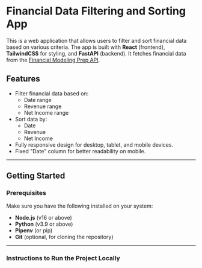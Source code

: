 # Financial Data Filtering and Sorting App

This is a web application that allows users to filter and sort financial data based on various criteria. The app is built with **React** (frontend), **TailwindCSS** for styling, and **FastAPI** (backend). It fetches financial data from the [Financial Modeling Prep API](https://financialmodelingprep.com/).

## **Features**
- Filter financial data based on:
  - Date range
  - Revenue range
  - Net Income range
- Sort data by:
  - Date
  - Revenue
  - Net Income
- Fully responsive design for desktop, tablet, and mobile devices.
- Fixed "Date" column for better readability on mobile.

---

## **Getting Started**

### **Prerequisites**
Make sure you have the following installed on your system:
- **Node.js** (v16 or above)
- **Python** (v3.9 or above)
- **Pipenv** (or pip)
- **Git** (optional, for cloning the repository)

---

### **Instructions to Run the Project Locally**

